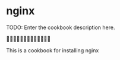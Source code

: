 # nginx

TODO: Enter the cookbook description here.

:sushi::sushi::sushi::sushi::sushi::sushi::japan::sushi::sushi::sushi::sushi::sushi::sushi:

This is a cookbook for installing nginx
